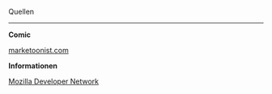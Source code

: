 Quellen

---

**Comic**

[marketoonist.com](http://marketoonist.com)

**Informationen**

[Mozilla Developer Network](https://developer.mozilla.org)
